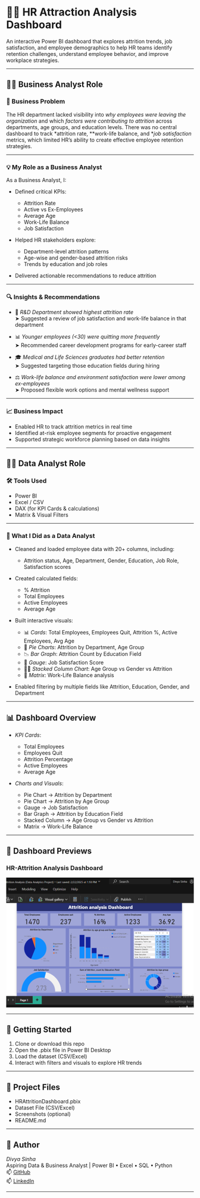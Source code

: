 # 🧑‍💼 HR Attraction Analysis Dashboard

An interactive Power BI dashboard that explores attrition trends, job satisfaction, and employee demographics to help HR teams identify retention challenges, understand employee behavior, and improve workplace strategies.

---

## 👩‍💼 Business Analyst Role

### 🧩 Business Problem

The HR department lacked visibility into *why employees were leaving the organization* and which *factors were contributing to attrition* across departments, age groups, and education levels. There was no central dashboard to track *attrition rate, **work-life balance, and **job satisfaction* metrics, which limited HR’s ability to create effective employee retention strategies.

---

### 💡 My Role as a Business Analyst

As a Business Analyst, I:

- Defined critical KPIs:
  - Attrition Rate
  - Active vs Ex-Employees
  - Average Age
  - Work-Life Balance
  - Job Satisfaction

- Helped HR stakeholders explore:
  - Department-level attrition patterns
  - Age-wise and gender-based attrition risks
  - Trends by education and job roles

- Delivered actionable recommendations to reduce attrition

---

### 🔍 Insights & Recommendations

- 🏢 *R&D Department showed highest attrition rate*  
  ➤ Suggested a review of job satisfaction and work-life balance in that department

- 📊 *Younger employees (<30) were quitting more frequently*  
  ➤ Recommended career development programs for early-career staff

- 🎓 *Medical and Life Sciences graduates had better retention*  
  ➤ Suggested targeting those education fields during hiring

- ⚖️ *Work-life balance and environment satisfaction were lower among ex-employees*  
  ➤ Proposed flexible work options and mental wellness support

---

### 📈 Business Impact

- Enabled HR to track attrition metrics in real time  
- Identified at-risk employee segments for proactive engagement  
- Supported strategic workforce planning based on data insights

---

## 👩‍💻 Data Analyst Role

### 🛠 Tools Used

- Power BI  
- Excel / CSV  
- DAX (for KPI Cards & calculations)  
- Matrix & Visual Filters  

---

### 🔧 What I Did as a Data Analyst

- Cleaned and loaded employee data with 20+ columns, including:
  - Attrition status, Age, Department, Gender, Education, Job Role, Satisfaction scores

- Created calculated fields:
  - % Attrition
  - Total Employees
  - Active Employees
  - Average Age

- Built interactive visuals:
  - 📊 *Cards*: Total Employees, Employees Quit, Attrition %, Active Employees, Avg Age
  - 🧩 *Pie Charts*: Attrition by Department, Age Group
  - 📉 *Bar Graph*: Attrition Count by Education Field
  - 📶 *Gauge*: Job Satisfaction Score
  - 🧍‍♂️ *Stacked Column Chart*: Age Group vs Gender vs Attrition
  - 🧾 *Matrix*: Work-Life Balance analysis

- Enabled filtering by multiple fields like Attrition, Education, Gender, and Department

---

## 📊 Dashboard Overview

- *KPI Cards*:
  - Total Employees
  - Employees Quit
  - Attrition Percentage
  - Active Employees
  - Average Age

- *Charts and Visuals*:
  - Pie Chart → Attrition by Department
  - Pie Chart → Attrition by Age Group
  - Gauge → Job Satisfaction
  - Bar Graph → Attrition by Education Field
  - Stacked Column → Age Group vs Gender vs Attrition
  - Matrix → Work-Life Balance

---

## 📸 Dashboard Previews

### HR-Attrition Analysis Dashboard 
![HR-Attritio Analysis Dashboard](https://github.com/divyasinha200/HR-analytics-Dashboard/blob/main/Attrition%20Analysis%20dashboard.png)

---


## 🚀 Getting Started

1. Clone or download this repo  
2. Open the .pbix file in Power BI Desktop  
3. Load the dataset (CSV/Excel)  
4. Interact with filters and visuals to explore HR trends  

---

## 📁 Project Files

- HRAttritionDashboard.pbix  
- Dataset File (CSV/Excel)  
- Screenshots (optional)  
- README.md

---

## 👤 Author

*Divya Sinha*  
Aspiring Data & Business Analyst | Power BI • Excel • SQL • Python  
📫 [GitHub](https://github.com/divyasinha200)  
📫 [LinkedIn](https://www.linkedin.com/in/contact-divyasinha/)

---
